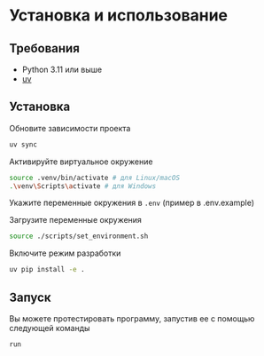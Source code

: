 # Установка и использование

## Требования
- Python 3.11 или выше
- [uv](https://docs.astral.sh/uv/getting-started/installation/)

## Установка

Обновите зависимости проекта
```bash
uv sync
```

Активируйте виртуальное окружение
```bash
source .venv/bin/activate # для Linux/macOS
.\venv\Scripts\activate # для Windows
```

Укажите переменные окружения в `.env` (пример в .env.example)

Загрузите переменные окружения
```bash
source ./scripts/set_environment.sh
```

Включите режим разработки
```bash
uv pip install -e .
```

## Запуск
Вы можете протестировать программу, запустив ее с помощью следующей команды
```bash
run
```